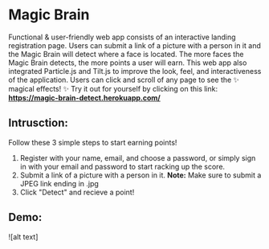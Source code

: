 # Magic Brain

Functional & user-friendly web app consists of an interactive landing registration page. Users can submit a link of a picture with a person in it and the Magic Brain will detect where a face is located. The more faces the Magic Brain detects, the more points a user will earn. This web app also integrated Particle.js and Tilt.js to improve the look, feel, and interactiveness of the application. Users can click and scroll of any page to see the :sparkles: magical effects! :sparkles: Try it out for yourself by clicking on this link: **https://magic-brain-detect.herokuapp.com/**

## Intrusction:

Follow these 3 simple steps to start earning points!

1. Register with your name, email, and choose a password, or simply sign in with your email and password to start racking up the score.
2. Submit a link of a picture with a person in it. **Note:** Make sure to submit a JPEG link ending in .jpg
3. Click "Detect" and recieve a point!

## Demo:

![alt text]
